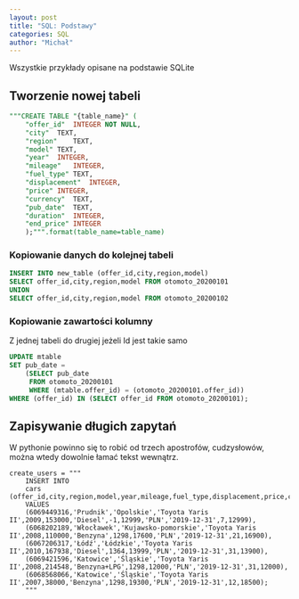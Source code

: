 ```yaml
---
layout: post
title: "SQL: Podstawy"
categories: SQL
author: "Michał"
---
```

Wszystkie przykłady opisane na podstawie SQLite

## Tworzenie nowej tabeli

```sql
"""CREATE TABLE "{table_name}" (
	"offer_id"	INTEGER NOT NULL,
	"city"	TEXT,
	"region"	TEXT,
	"model"	TEXT,
	"year"	INTEGER,
	"mileage"	INTEGER,
	"fuel_type"	TEXT,
	"displacement"	INTEGER,
	"price"	INTEGER,
	"currency"	TEXT,
	"pub_date"	TEXT,
	"duration"	INTEGER,
	"end_price"	INTEGER
    );""".format(table_name=table_name)
```

### Kopiowanie danych do kolejnej tabeli
```sql
INSERT INTO new_table (offer_id,city,region,model)
SELECT offer_id,city,region,model FROM otomoto_20200101
UNION
SELECT offer_id,city,region,model FROM otomoto_20200102
```

### Kopiowanie zawartości kolumny

Z jednej tabeli do drugiej jeżeli Id jest takie samo

```sql
UPDATE mtable 
SET pub_date =
    (SELECT pub_date
     FROM otomoto_20200101
     WHERE (mtable.offer_id) = (otomoto_20200101.offer_id))
WHERE (offer_id) IN (SELECT offer_id FROM otomoto_20200101);
```

## Zapisywanie długich zapytań 
W pythonie powinno się to robić od trzech apostrofów, cudzysłowów, można wtedy dowolnie łamać tekst wewnątrz.
```sq
create_users = """
    INSERT INTO
    cars (offer_id,city,region,model,year,mileage,fuel_type,displacement,price,currency,pub_date,duration,end_price)
    VALUES
    (6069449316,'Prudnik','Opolskie','Toyota Yaris II',2009,153000,'Diesel',-1,12999,'PLN','2019-12-31',7,12999),
    (6068202189,'Włocławek','Kujawsko-pomorskie','Toyota Yaris II',2008,110000,'Benzyna',1298,17600,'PLN','2019-12-31',21,16900),
    (6067206317,'Łódź','Łódzkie','Toyota Yaris II',2010,167938,'Diesel',1364,13999,'PLN','2019-12-31',31,13900),
    (6069421596,'Katowice','Śląskie','Toyota Yaris II',2008,214548,'Benzyna+LPG',1298,12000,'PLN','2019-12-31',31,12000),
    (6068568066,'Katowice','Śląskie','Toyota Yaris II',2007,38000,'Benzyna',1298,19300,'PLN','2019-12-31',12,18500);
    """
```